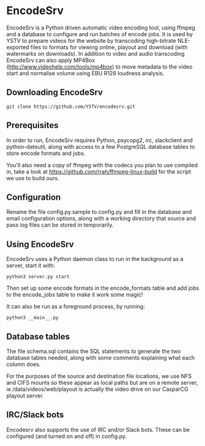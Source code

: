 # EncodeSrv

EncodeSrv is a Python driven automatic video encoding tool, using ffmpeg and a database to configure and run batches of encode jobs. It is used by YSTV to prepare videos for the website by transcoding high-bitrate NLE-exported files to formats for viewing online, playout and download (with watermarks on downloads). In addition to video and audio transcoding EncodeSrv can also apply MP4Box (http://www.videohelp.com/tools/mp4box) to move metadata to the video start and normalise volume using EBU R128 loudness analysis.

## Downloading EncodeSrv
    git clone https://github.com/YSTV/encodesrv.git

## Prerequisites
In order to run, EncodeSrv requires Python, psycopg2, irc, slackclient and python-dateutil, along with access to a few PostgreSQL database tables to store encode formats and jobs.

You'll also need a copy of ffmpeg with the codecs you plan to use compiled in, take a look at https://github.com/rrah/ffmpeg-linux-build for the script we use to build ours.

## Configuration
Rename the file config.py.sample to config.py and fill in the database and email configuration options, along with a working directory that source and pass log files can be stored in temporarily.

## Using EncodeSrv
EncodeSrv uses a Python daemon class to run in the background as a server, start it with:

    python3 server.py start

Then set up some encode formats in the encode_formats table and add jobs to the encode_jobs table to make it work some magic!

It can also be run as a foreground process, by running:

	python3 __main__.py

## Database tables
The file schema.sql contains the SQL statements to generate the two database tables needed, along with some comments explaining what each column does.

For the purposes of the source and destination file locations, we use NFS and CIFS mounts so these appear as local paths but are on a remote server, ie /data/videos/web/playout is actually the video drive on our CasparCG playout server.

## IRC/Slack bots
Encodesrv also supports the use of IRC and/or Slack bots. These can be configured (and turned on and off) in config.py.
